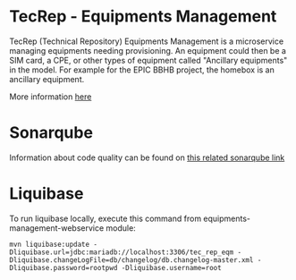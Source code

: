 # TecRep - Equipments Management

TecRep (Technical Repository) Equipments Management is a microservice managing equipments needing provisioning.
An equipment could then be a SIM card, a CPE, or other types of equipment called "Ancillary equipments" in the model. 
For example for the EPIC BBHB project, the homebox is an ancillary equipment.

More information [here](https://confluence.steelhome.internal/display/ION/Tecrep+Equipements+Management)

# Sonarqube

Information about code quality can be found on [this related sonarqube link](https://sonarqube.steelhome.internal/dashboard?id=tecrep-equipments-management)

# Liquibase

To run liquibase locally, execute this command from equipments-management-webservice module:
```
mvn liquibase:update -Dliquibase.url=jdbc:mariadb://localhost:3306/tec_rep_eqm -Dliquibase.changeLogFile=db/changelog/db.changelog-master.xml -Dliquibase.password=rootpwd -Dliquibase.username=root
```